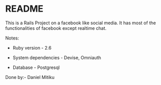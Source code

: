 # README

This is a Rails Project on a facebook like social media. It has most of the functionalities of facebook except realtime chat.

Notes:

* Ruby version - 2.6

* System dependencies - Devise, Omniauth

* Database - Postgresql

Done by:- Daniel  Mitiku
